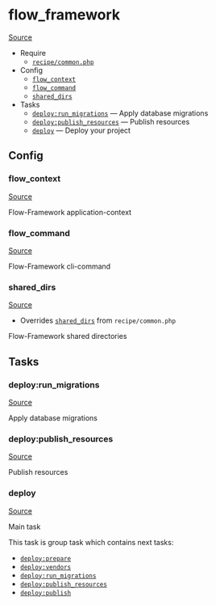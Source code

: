 <!-- DO NOT EDIT THIS FILE! -->
<!-- Instead edit recipe/flow_framework.php -->
<!-- Then run bin/docgen -->

# flow_framework

[Source](/recipe/flow_framework.php)



* Require
  * [`recipe/common.php`](/docs/recipe/common.md)
* Config
  * [`flow_context`](#flow_context)
  * [`flow_command`](#flow_command)
  * [`shared_dirs`](#shared_dirs)
* Tasks
  * [`deploy:run_migrations`](#deployrun_migrations) — Apply database migrations
  * [`deploy:publish_resources`](#deploypublish_resources) — Publish resources
  * [`deploy`](#deploy) — Deploy your project

## Config
### flow_context
[Source](/recipe/flow_framework.php#L9)

Flow-Framework application-context

### flow_command
[Source](/recipe/flow_framework.php#L12)

Flow-Framework cli-command

### shared_dirs
[Source](/recipe/flow_framework.php#L15)

* Overrides [`shared_dirs`](/docs/recipe/common.md#shared_dirs) from `recipe/common.php`

Flow-Framework shared directories


## Tasks
### deploy:run_migrations
[Source](/recipe/flow_framework.php#L25)

Apply database migrations

### deploy:publish_resources
[Source](/recipe/flow_framework.php#L33)

Publish resources

### deploy
[Source](/recipe/flow_framework.php#L41)

Main task

This task is group task which contains next tasks:
* [`deploy:prepare`](/docs/recipe/common.md#deployprepare)
* [`deploy:vendors`](/docs/recipe/deploy/vendors.md#deployvendors)
* [`deploy:run_migrations`](/docs/recipe/flow_framework.md#deployrun_migrations)
* [`deploy:publish_resources`](/docs/recipe/flow_framework.md#deploypublish_resources)
* [`deploy:publish`](/docs/recipe/common.md#deploypublish)


